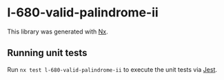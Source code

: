 # l-680-valid-palindrome-ii

This library was generated with [Nx](https://nx.dev).

## Running unit tests

Run `nx test l-680-valid-palindrome-ii` to execute the unit tests via [Jest](https://jestjs.io).
